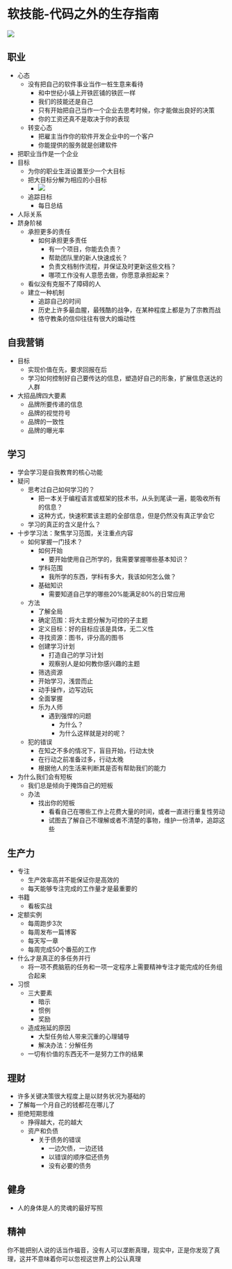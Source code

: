 # 软技能-代码之外的生存指南

![](../images/posts/2022-03-25-软技能-代码之外的生存指南03.png)

## 职业

- 心态
  - 没有把自己的软件事业当作一桩生意来看待
    - 和中世纪小镇上开铁匠铺的铁匠一样
    - 我们的技能还是自己
    - 只有开始把自己当作一个企业去思考时候，你才能做出良好的决策
    - 你的工资还真不是取决于你的表现
  - 转变心态
    - 把雇主当作你的软件开发企业中的一个客户
    - 你能提供的服务就是创建软件
- 把职业当作是一个企业
- 目标
  - 为你的职业生涯设置至少一个大目标
  - 把大目标分解为相应的小目标
    - ![](../images/posts/2022-03-25-软技能-代码之外的生存指南01.PNG)
  - 追踪目标
    - 每日总结
- 人际关系
- 跻身阶梯
  - 承担更多的责任
    - 如何承担更多责任
      - 有一个项目，你能去负责？
      - 帮助团队里的新人快速成长？
      - 负责文档制作流程，并保证及时更新这些文档？
      - 哪项工作没有人意愿去做，你愿意承担起来？
  - 看似没有克服不了障碍的人
  - 建立一种机制
    - 追踪自己的时间
    - 历史上许多最血腥，最残酷的战争，在某种程度上都是为了宗教而战
    - 恪守教条的信仰往往有很大的煽动性

## 自我营销

- 目标
  - 实现价值在先，要求回报在后
  - 学习如何控制好自己要传达的信息，塑造好自己的形象，扩展信息送达的人群
- 大招品牌四大要素
  - 品牌所要传递的信息
  - 品牌的视觉符号
  - 品牌的一致性
  - 品牌的曝光率



## 学习

- 学会学习是自我教育的核心功能
- 疑问
  - 思考过自己如何学习的？
    - 把一本关于编程语言或框架的技术书，从头到尾读一遍，能吸收所有的信息？
    - 这种方式，快速积累该主题的全部信息，但是仍然没有真正学会它
  - 学习的真正的含义是什么？
- 十步学习法：聚焦学习范围，关注重点内容
  - 如何掌握一门技术？
    - 如何开始
      - 要开始使用自己所学的，我需要掌握哪些基本知识？
    - 学科范围
      - 我所学的东西，学科有多大，我该如何怎么做？
    - 基础知识
      - 需要知道自己学的哪些20%能满足80%的日常应用
  - 方法
    - 了解全局
    - 确定范围：将大主题分解为可控的子主题
    - 定义目标：好的目标应该是具体，无二义性
    - 寻找资源：图书，评分高的图书
    - 创建学习计划
      - 打造自己的学习计划
      - 观察别人是如何教你感兴趣的主题
    - 筛选资源
    - 开始学习，浅尝而止
    - 动手操作，边写边玩
    - 全面掌握
    - 乐为人师
      - 遇到强悍的问题
        - 为什么？
        - 为什么这样就是对的呢？
  - 犯的错误
    - 在知之不多的情况下，盲目开始，行动太快
    - 在行动之前准备过多，行动太晚
    - 根据他人的生活来判断其是否有帮助我们的能力
- 为什么我们会有短板
  - 我们总是倾向于掩饰自己的短板
  - 办法
    - 找出你的短板
      - 看看自己在哪些工作上花费大量的时间，或者一直进行重复性劳动
      - 试图去了解自己不理解或者不清楚的事物，维护一份清单，追踪这些



## 生产力

- 专注
  - 生产效率高并不能保证你是高效的
  - 每天能够专注完成的工作量才是最重要的
- 书籍
  - 看板实战
- 定额实例
  - 每周跑步3次
  - 每周发布一篇博客
  - 每天写一章
  - 每周完成50个番茄的工作
- 什么才是真正的多任务并行
  - 将一项不费脑筋的任务和一项一定程序上需要精神专注才能完成的任务组合起来
- 习惯
  - 三大要素
    - 暗示
    - 惯例
    - 奖励
  - 造成拖延的原因
    - 大型任务给人带来沉重的心理辅导
    - 解决办法：分解任务
  - 一切有价值的东西无不一是努力工作的结果

## 理财

- 许多关键决策很大程度上是以财务状况为基础的
- 了解每一个月自己的钱都花在哪儿了
- 拒绝短期思维
  - 挣得越大，花的越大
  - 资产和负债
    - 关于债务的错误
      - 一边欠债，一边还钱
      - 以错误的顺序偿还债务
      - 没有必要的债务





## 健身

- 人的身体是人的灵魂的最好写照





## 精神

你不能把别人说的话当作福音，没有人可以垄断真理，现实中，正是你发现了真理，这并不意味着你可以忽视这世界上的公认真理

















